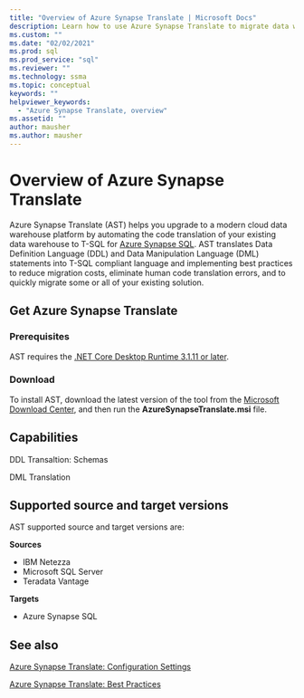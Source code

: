 ```yaml
---
title: "Overview of Azure Synapse Translate | Microsoft Docs"
description: Learn how to use Azure Synapse Translate to migrate data warehouses to Azure Synapse SQL
ms.custom: ""
ms.date: "02/02/2021"
ms.prod: sql
ms.prod_service: "sql"
ms.reviewer: ""
ms.technology: ssma
ms.topic: conceptual
keywords: ""
helpviewer_keywords: 
  - "Azure Synapse Translate, overview"
ms.assetid: ""
author: mausher
ms.author: mausher
---
```


# Overview of Azure Synapse Translate

Azure Synapse Translate (AST) helps you upgrade to a modern cloud data warehouse platform by automating the code translation of your existing data warehouse to T-SQL for [Azure Synapse SQL](http://aka.ms/synapse). AST translates Data Definition Language (DDL) and Data Manipulation Language (DML) statements into T-SQL compliant language and  implementing best practices to reduce migration costs, eliminate human code translation errors, and to quickly migrate some or all of your existing solution.

## Get Azure Synapse Translate

### Prerequisites

AST requires the [.NET Core Desktop Runtime 3.1.11 or later](https://dotnet.microsoft.com/download/dotnet-core/3.1).

### Download

To install AST, download the latest version of the tool from the [Microsoft Download Center](https://aka.ms/ast-download), and then run the **AzureSynapseTranslate.msi** file.

## Capabilities

DDL Transaltion: Schemas
  
DML Translation


## Supported source and target versions

AST supported source and target versions are:

**Sources**

- IBM Netezza
- Microsoft SQL Server
- Teradata Vantage

**Targets**

- Azure Synapse SQL

## See also
[Azure Synapse Translate: Configuration Settings](../ast/ast-configuration.md)

[Azure Synapse Translate: Best Practices](../ast/ast-bestpractices.md)
